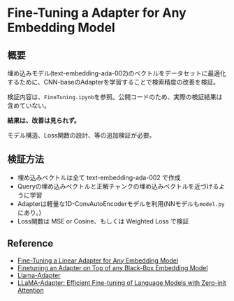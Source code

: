 # Fine-Tuning a Adapter for Any Embedding Model

## 概要
埋め込みモデル(text-embedding-ada-002)のベクトルをデータセットに最適化するために、CNN-baseのAdapterを学習することで検索精度の改善を検証。  

検証内容は、`FineTuning.ipynb`を参照。公開コードのため、実際の検証結果は含めていない。  

**結果は、改善は見られず。**  

モデル構造、Loss関数の設計、等の追加検証が必要。


## 検証方法
- 埋め込みベクトルは全て text-embedding-ada-002 で作成
- Queryの埋め込みベクトルと正解チャンクの埋め込みベクトルを近づけるように学習
- Adapterは軽量な1D-ConvAutoEncoderモデルを利用(NNモデルも`model.py`にあり。)
- Loss関数は MSE or Cosine、もしくは Weighted Loss で検証


## Reference
- [Fine-Tuning a Linear Adapter for Any Embedding Model](https://www.llamaindex.ai/blog/fine-tuning-a-linear-adapter-for-any-embedding-model-8dd0a142d383)
- [Finetuning an Adapter on Top of any Black-Box Embedding Model](https://docs.llamaindex.ai/en/stable/examples/finetuning/embeddings/finetune_embedding_adapter/#finetuning-an-adapter-on-top-of-any-black-box-embedding-model)
- [Llama-Adapter](https://huggingface.co/docs/peft/package_reference/llama_adapter)
- [LLaMA-Adapter: Efficient Fine-tuning of Language Models with Zero-init Attention](https://arxiv.org/pdf/2303.16199)
